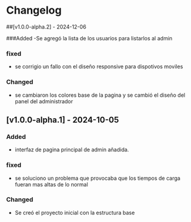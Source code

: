 # Changelog




##[v1.0.0-alpha.2] - 2024-12-06

###Added
-Se agregó la lista de los usuarios para listarlos al admin

### fixed
- se corrigio un fallo con el diseño responsive para dispotivos moviles

### Changed
- se cambiaron los colores base de la pagina y se cambió el diseño del panel del administrador






## [v1.0.0-alpha.1] - 2024-10-05
### Added
- interfaz de pagina principal de admin añadida.


### fixed
- se soluciono un problema que provocaba que los tiempos de carga fueran mas altas de lo normal 

### Changed
- Se creó el proyecto inicial con la estructura base




